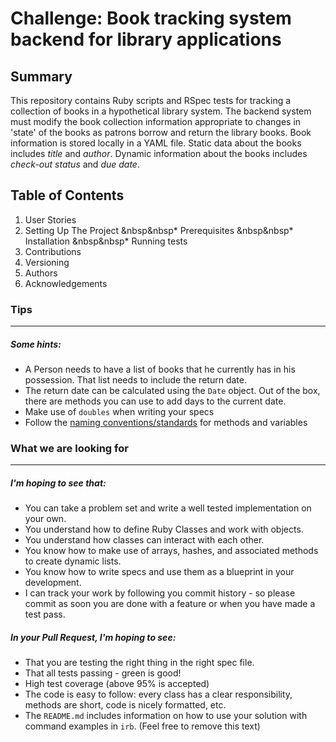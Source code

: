 # Challenge: Book tracking system backend for library applications

## Summary
This repository contains Ruby scripts and RSpec tests for tracking a collection of books in a hypothetical library system.  The backend system must modify the book collection information appropriate to changes in 'state' of the books as patrons borrow and return the library books.  Book information is stored locally  in a YAML file.  Static data about the books includes *title* and *author*.  Dynamic information about the books includes *check-out status* and *due date*.  

## Table of Contents
1. User Stories
2. Setting Up The Project
&nbsp&nbsp* Prerequisites 
&nbsp&nbsp* Installation 
&nbsp&nbsp* Running tests
3. Contributions
4. Versioning
5. Authors
6. Acknowledgements














### Tips
----

##### Some hints:
  * A Person needs to have a list of books that he currently has in his possession. That list needs to include the return date.
  * The return date can be calculated using the `Date` object. Out of the box, there are methods you can use to add days to the current date.
  * Make use of `doubles` when writing your specs
  * Follow the [naming conventions/standards](https://craftacademy.gitbooks.io/coding-as-a-craft/content/extras/naming_standards.html) for methods and variables

### What we are looking for
----
##### I'm hoping to see that:
* You can take a problem set and write a well tested implementation on your own.
* You understand how to define Ruby Classes and work with objects.
* You understand how classes can interact with each other.
* You know how to make use of arrays, hashes, and associated methods to create dynamic lists.
* You know how to write specs and use them as a blueprint in your development.
* I can track your work by following you commit history - so please commit as soon you are done with a feature or when you have made a test pass.

##### In your Pull Request, I'm hoping to see:
* That you are testing the right thing in the right spec file.
* That all tests passing - green is good!
* High test coverage (above 95% is accepted)
* The code is easy to follow: every class has a clear responsibility, methods are short, code is nicely formatted, etc.
* The `README.md` includes information on how to use your solution with command examples in `irb`. (Feel free to remove this text)


